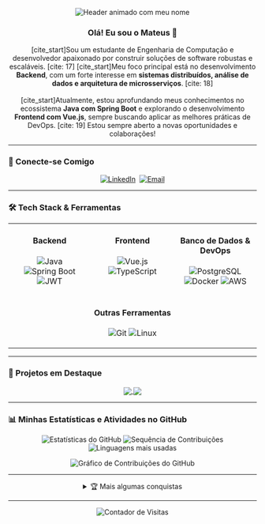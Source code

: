 <p align="center">
  <img src="https://capsule-render.vercel.app/api?type=waving&color=0:1a1a1a,100:00c896&height=220&section=header&text=Mateus%20Mantovi%20Costa&fontSize=45&fontColor=ffffff&animation=fadeIn" alt="Header animado com meu nome"/>
</p>

<div align="center">
  
### Olá! Eu sou o Mateus 👋

<p align="center">
[cite_start]Sou um estudante de Engenharia de Computação e desenvolvedor apaixonado por construir soluções de software robustas e escaláveis. [cite: 17] [cite_start]Meu foco principal está no desenvolvimento <strong>Backend</strong>, com um forte interesse em <strong>sistemas distribuídos, análise de dados e arquitetura de microsserviços</strong>. [cite: 18]
<br><br>
[cite_start]Atualmente, estou aprofundando meus conhecimentos no ecossistema <strong>Java com Spring Boot</strong> e explorando o desenvolvimento <strong>Frontend com Vue.js</strong>, sempre buscando aplicar as melhores práticas de DevOps. [cite: 19] Estou sempre aberto a novas oportunidades e colaborações!
</p>

</div>

---

### 🚀 Conecte-se Comigo
<p align="center">
<a href="https://linkedin.com/in/mateusmantovi" target="_blank"><img src="https://img.shields.io/badge/LinkedIn-%230077B5.svg?style=for-the-badge&logo=linkedin&logoColor=white" alt="LinkedIn"/></a>&nbsp;
<a href="mailto:mateusmantovi@gmail.com"><img src="https://img.shields.io/badge/Email-D14836?style=for-the-badge&logo=gmail&logoColor=white" alt="Email"/></a>
</p>

---

### 🛠️ Tech Stack & Ferramentas

<table align="center" width="100%">
  <tr align="center">
    <td valign="top" width="33%">
      <h4 align="center">Backend</h4>
      <p align="center">
        <img src="https://img.shields.io/badge/Java-%23ED8B00.svg?style=for-the-badge&logo=openjdk&logoColor=white" alt="Java"/>
        <img src="https://img.shields.io/badge/SpringBoot-6DB33F.svg?style=for-the-badge&logo=springboot&logoColor=white" alt="Spring Boot"/>
        <img src="https://img.shields.io/badge/JWT-black?style=for-the-badge&logo=JSON%20web%20tokens" alt="JWT"/>
      </p>
    </td>
    <td valign="top" width="33%">
      <h4 align="center">Frontend</h4>
      <p align="center">
        <img src="https://img.shields.io/badge/Vue.js-35495E?style=for-the-badge&logo=vue.js&logoColor=4FC08D" alt="Vue.js"/>
        <img src="https://img.shields.io/badge/TypeScript-%23007ACC.svg?style=for-the-badge&logo=typescript&logoColor=white" alt="TypeScript"/>
      </p>
    </td>
    <td valign="top" width="33%">
      <h4 align="center">Banco de Dados & DevOps</h4>
      <p align="center">
        <img src="https://img.shields.io/badge/PostgreSQL-%23316192.svg?style=for-the-badge&logo=postgresql&logoColor=white" alt="PostgreSQL"/>
        <img src="https://img.shields.io/badge/Docker-%230db7ed.svg?style=for-the-badge&logo=docker&logoColor=white" alt="Docker"/>
        <img src="https://img.shields.io/badge/AWS-%23FF9900.svg?style=for-the-badge&logo=amazon-aws&logoColor=white" alt="AWS"/>
      </p>
    </td>
  </tr>
  <tr align="center">
    <td colspan="3" valign="top">
      <h4 align="center">Outras Ferramentas</h4>
      <p align="center">
        <img src="https://img.shields.io/badge/Git-%23F05033.svg?style=for-the-badge&logo=git&logoColor=white" alt="Git"/>
        <img src="https://img.shields.io/badge/Linux-%23FCC624.svg?style=for-the-badge&logo=linux&logoColor=black" alt="Linux"/>
      </p>
    </td>
  </tr>
</table>

---

### 📌 Projetos em Destaque
<p align="center">
  <a href="https://github.com/MateusMantovi/api-ecommerce-java">
    <img align="center" src="https://github-readme-stats.vercel.app/api/pin/?username=MateusMantovi&repo=api-ecommerce-java&theme=aura&hide_border=true&icon_color=00c896&title_color=00c896" />
  </a>
  <a href="https://github.com/MateusMantovi/meu-projeto-vue">
    <img align="center" src="https://github-readme-stats.vercel.app/api/pin/?username=MateusMantovi&repo=meu-projeto-vue&theme=aura&hide_border=true&icon_color=00c896&title_color=00c896" />
  </a>
</p>

---

### 📊 Minhas Estatísticas e Atividades no GitHub
<p align="center">
  <img src="https://github-readme-stats.vercel.app/api?username=MateusMantovi&theme=aura&hide_border=true&include_all_commits=true&count_private=true" alt="Estatísticas do GitHub" />
  <img src="https://github-readme-streak-stats.vercel.app/?user=MateusMantovi&theme=aura&hide_border=true" alt="Sequência de Contribuições" />
  <img src="https://github-readme-stats.vercel.app/api/top-langs/?username=MateusMantovi&theme=aura&hide_border=true&layout=compact" alt="Linguagens mais usadas" />
</p>
<p align="center">
  <img src="https://ghchart.rshah.org/00c896/MateusMantovi" alt="Gráfico de Contribuições do GitHub" />
</p>

---

<details align="center">
  <summary>🏆 Mais algumas conquistas</summary>
  <br>
  
  <p align="center">
    <img src="https://github-profile-trophy.vercel.app/?username=MateusMantovi&theme=aura&no-frame=true&no-bg=true&margin-w=4" alt="Troféus do GitHub"/>
  </p>

</details>

---

<p align="center">
  <img src="https://visitcount.itsvg.in/api?id=MateusMantovi&label=Visualizações%20do%20Perfil&color=1&icon=5&pretty=true" alt="Contador de Visitas"/>
</p>
